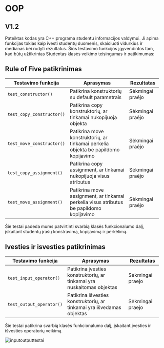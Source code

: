 # OOP
## V1.2
Pateiktas kodas yra C++ programa studentu informacijos valdymui. Ji apima funkcijas tokias kaip ivesti studentų duomenis, skaiciuoti vidurkius ir medianas bei rodyti rezultatus. Šios testavimo funkcijos įgyvendintos tam, kad būtų užtikrintas Studentas klasės veikimo teisingumas ir patikimumas:

## Rule of Five patikrinimas
| Testavimo funkcija       | Aprasymas                                                                             |  Rezultatas     |
|--------------------------|---------------------------------------------------------------------------------------|-----------------|
|`test_constructor()`      |Patikrina konstruktorių su default parametrais                                         |Sėkmingai praėjo |
|`test_copy_constructor()` |Patikrina copy konstruktorių, ar tinkamai nukopijuoja objekta                          |Sėkmingai praėjo |   
|`test_move_constructor()` |Patikrina move konstruktorių, ar tinkamai perkelia objekta be papildomo kopijavimo     |Sėkmingai praėjo |   
|`test_copy_assignment()`  |Patikrina copy assignment, ar tinkamai nukopijuoja visus atributus                     |Sėkmingai praėjo |   
|`test_move_assignment()`  |Patikrina move assignment, ar tinkamai perkelia visus atributus be papildomo kopijavimo|Sėkmingai praėjo |   

Šie testai padeda mums patvirtinti svarbią klasės funkcionalumo dalį, įskaitant studentų įrašų konstravimą, kopijavimą ir perkėlimą.

## Ivesties ir isvesties patikrinimas
| Testavimo funkcija       | Aprasymas                                                                             |  Rezultatas     |
|--------------------------|---------------------------------------------------------------------------------------|-----------------|
|`test_input_operator()`   |Patikrina įvesties konstruktorių, ar tinkamai yra nuskaitomas objektas                 |Sėkmingai praejo |
|`test_output_operator()`  |Patikrina išvesties konstruktorių, ar tinkamai yra išvedamas objektas                  |Sėkmingai praejo |

Šie testai patikrina svarbią klasės funkcionalumo dalį, įskaitant įvesties ir išvesties operatorių veikimą.

![inputoutputtestai](https://github.com/Pijus-B/2-uzduotis/assets/90143621/b927e409-0e97-4c25-967b-f321d0b5e92a)






















